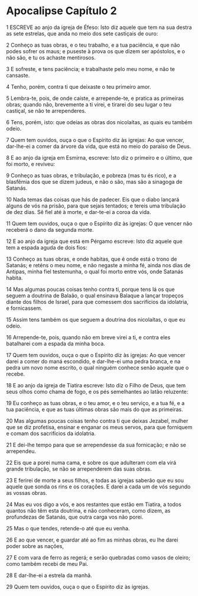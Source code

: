 # Apocalipse Capítulo 2

1	ESCREVE ao anjo da igreja de Éfeso: Isto diz aquele que tem na sua destra as sete estrelas, que anda no meio dos sete castiçais de ouro:

2	Conheço as tuas obras, e o teu trabalho, e a tua paciência, e que não podes sofrer os maus; e puseste à prova os que dizem ser apóstolos, e o não são, e tu os achaste mentirosos.

3	E sofreste, e tens paciência; e trabalhaste pelo meu nome, e não te cansaste.

4	Tenho, porém, contra ti que deixaste o teu primeiro amor.

5	Lembra-te, pois, de onde caíste, e arrepende-te, e pratica as primeiras obras; quando não, brevemente a ti virei, e tirarei do seu lugar o teu castiçal, se não te arrependeres.

6	Tens, porém, isto: que odeias as obras dos nicolaítas, as quais eu também odeio.

7	Quem tem ouvidos, ouça o que o Espírito diz às igrejas: Ao que vencer, dar-lhe-ei a comer da árvore da vida, que está no meio do paraíso de Deus.

8	E ao anjo da igreja em Esmirna, escreve: Isto diz o primeiro e o último, que foi morto, e reviveu:

9	Conheço as tuas obras, e tribulação, e pobreza (mas tu és rico), e a blasfêmia dos que se dizem judeus, e não o são, mas são a sinagoga de Satanás.

10	Nada temas das coisas que hás de padecer. Eis que o diabo lançará alguns de vós na prisão, para que sejais tentados; e tereis uma tribulação de dez dias. Sê fiel até à morte, e dar-te-ei a coroa da vida.

11	Quem tem ouvidos, ouça o que o Espírito diz às igrejas: O que vencer não receberá o dano da segunda morte.

12	E ao anjo da igreja que está em Pérgamo escreve: Isto diz aquele que tem a espada aguda de dois fios:

13	Conheço as tuas obras, e onde habitas, que é onde está o trono de Satanás; e reténs o meu nome, e não negaste a minha fé, ainda nos dias de Antipas, minha fiel testemunha, o qual foi morto entre vós, onde Satanás habita.

14	Mas algumas poucas coisas tenho contra ti, porque tens lá os que seguem a doutrina de Balaão, o qual ensinava Balaque a lançar tropeços diante dos filhos de Israel, para que comessem dos sacrifícios da idolatria, e fornicassem.

15	Assim tens também os que seguem a doutrina dos nicolaítas, o que eu odeio.

16	Arrepende-te, pois, quando não em breve virei a ti, e contra eles batalharei com a espada da minha boca.

17	Quem tem ouvidos, ouça o que o Espírito diz às igrejas: Ao que vencer darei a comer do maná escondido, e dar-lhe-ei uma pedra branca, e na pedra um novo nome escrito, o qual ninguém conhece senão aquele que o recebe.

18	E ao anjo da igreja de Tiatira escreve: Isto diz o Filho de Deus, que tem seus olhos como chama de fogo, e os pés semelhantes ao latão reluzente:

19	Eu conheço as tuas obras, e o teu amor, e o teu serviço, e a tua fé, e a tua paciência, e que as tuas últimas obras são mais do que as primeiras.

20	Mas algumas poucas coisas tenho contra ti que deixas Jezabel, mulher que se diz profetisa, ensinar e enganar os meus servos, para que forniquem e comam dos sacrifícios da idolatria.

21	E dei-lhe tempo para que se arrependesse da sua fornicação; e não se arrependeu.

22	Eis que a porei numa cama, e sobre os que adulteram com ela virá grande tribulação, se não se arrependerem das suas obras.

23	E ferirei de morte a seus filhos, e todas as igrejas saberão que eu sou aquele que sonda os rins e os corações. E darei a cada um de vós segundo as vossas obras.

24	Mas eu vos digo a vós, e aos restantes que estão em Tiatira, a todos quantos não têm esta doutrina, e não conheceram, como dizem, as profundezas de Satanás, que outra carga vos não porei.

25	Mas o que tendes, retende-o até que eu venha.

26	E ao que vencer, e guardar até ao fim as minhas obras, eu lhe darei poder sobre as nações,

27	E com vara de ferro as regerá; e serão quebradas como vasos de oleiro; como também recebi de meu Pai.

28	E dar-lhe-ei a estrela da manhã.

29	Quem tem ouvidos, ouça o que o Espírito diz às igrejas.

